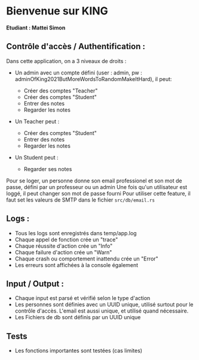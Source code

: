 # Bienvenue sur KING 

<b>Etudiant : Mattei Simon</b>

## Contrôle d'accès / Authentification :

Dans cette application, on a 3 niveaux de droits :
- Un admin avec un compte défini (user : admin, pw : adminOfKing2021ButMoreWordsToRandomMakeItHard), il peut:
    - Créer des comptes "Teacher"
    - Créer des comptes "Student"
    - Entrer des notes
    - Regarder les notes

- Un Teacher peut :
    - Créer des comptes "Student"
    - Entrer des notes
    - Regarder les notes

- Un Student peut :
    - Regarder ses notes

Pour se loger, un personne donne son email professionel et son mot de passe, défini par un professeur ou un admin
Une fois qu'un utilisateur est loggé, il peut changer son mot de passe fourni
Pour utiliser cette feature, il faut set les valeurs de SMTP dans le fichier `src/db/email.rs`

## Logs :
- Tous les logs sont enregistrés dans temp/app.log
- Chaque appel de fonction crée un "trace"
- Chaque réussite d'action crée un "Info"
- Chaque failure d'action crée un "Warn"
- Chaque crash ou comportement inattendu crée un "Error"
- Les erreurs sont affichées à la console également

## Input / Output :
- Chaque input est parsé et vérifié selon le type d'action
- Les personnes sont définies avec un UUID unique, utilisé surtout pour le contrôle d'accès. L'email est aussi unique, et utilisé quand nécessaire.
- Les Fichiers de db sont définis par un UUID unique

## Tests
- Les fonctions importantes sont testées (cas limites)


